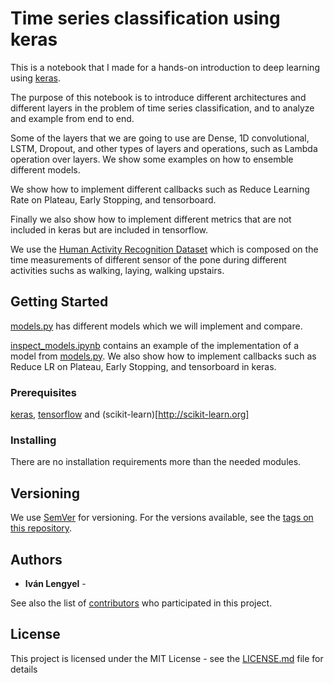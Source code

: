 # Time series classification using keras

This is a notebook that I made for a hands-on introduction to deep learning using [keras](https://keras.io/).

The purpose of this notebook is to introduce different architectures and different layers in the problem of time series classification, and to analyze and example from end to end.

Some of the layers that we are going to use are Dense, 1D convolutional, LSTM, Dropout, and other types of layers and operations, such as Lambda operation over layers.
We show some examples on how to ensemble different models.

We show how to implement different callbacks such as Reduce Learning Rate on Plateau, Early Stopping, and tensorboard.

Finally we also show how to implement different metrics that are not included in keras but are included in tensorflow.

We use the
[Human Activity Recognition Dataset](https://archive.ics.uci.edu/ml/datasets/human+activity+recognition+using+smartphones##) which is composed on the time measurements of different sensor of the pone during different activities suchs as walking, laying, walking upstairs.

## Getting Started

[models.py](https://github.com/ivanlen/time_series_classification_and_ensembles/blob/master/models.py) has different models which we will implement and compare.

[inspect_models.ipynb](https://github.com/ivanlen/time_series_classification_and_ensembles/blob/master/inspect_models.ipynb) contains an example of the implementation of a model  from [models.py](https://github.com/ivanlen/time_series_classification_and_ensembles/blob/master/models.py).
We also show how to implement callbacks such as Reduce LR on Plateau, Early Stopping, and tensorboard in keras.

### Prerequisites

[keras](https://keras.io/), [tensorflow](https://www.tensorflow.org) and (scikit-learn)[http://scikit-learn.org]


### Installing

There are no installation requirements more than the needed modules.


## Versioning

We use [SemVer](http://semver.org/) for versioning. For the versions available, see the [tags on this repository](https://github.com/your/project/tags).

## Authors

* **Iván Lengyel** -

See also the list of [contributors](https://github.com/your/project/contributors) who participated in this project.

## License

This project is licensed under the MIT License - see the [LICENSE.md](LICENSE.md) file for details
